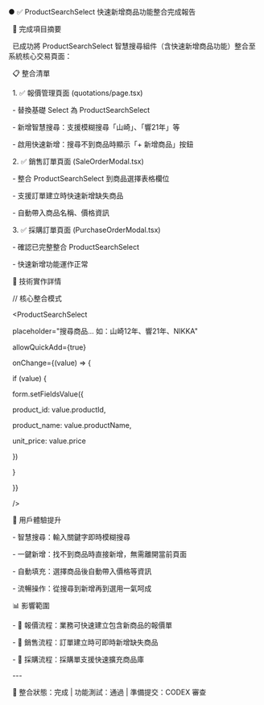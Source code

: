● ✅ ProductSearchSelect 快速新增商品功能整合完成報告



&nbsp; 🎯 完成項目摘要



&nbsp; 已成功將 ProductSearchSelect 智慧搜尋組件（含快速新增商品功能）整合至系統核心交易頁面：



&nbsp; 📋 整合清單



&nbsp; 1. ✅ 報價管理頁面 (quotations/page.tsx)

&nbsp;   - 替換基礎 Select 為 ProductSearchSelect

&nbsp;   - 新增智慧搜尋：支援模糊搜尋「山崎」、「響21年」等

&nbsp;   - 啟用快速新增：搜尋不到商品時顯示「+ 新增商品」按鈕

&nbsp; 2. ✅ 銷售訂單頁面 (SaleOrderModal.tsx)

&nbsp;   - 整合 ProductSearchSelect 到商品選擇表格欄位

&nbsp;   - 支援訂單建立時快速新增缺失商品

&nbsp;   - 自動帶入商品名稱、價格資訊

&nbsp; 3. ✅ 採購訂單頁面 (PurchaseOrderModal.tsx)

&nbsp;   - 確認已完整整合 ProductSearchSelect

&nbsp;   - 快速新增功能運作正常



&nbsp; 🔧 技術實作詳情



&nbsp; // 核心整合模式

&nbsp; <ProductSearchSelect

&nbsp;   placeholder="搜尋商品... 如：山崎12年、響21年、NIKKA"

&nbsp;   allowQuickAdd={true}

&nbsp;   onChange={(value) => {

&nbsp;     if (value) {

&nbsp;       form.setFieldsValue({

&nbsp;         product\_id: value.productId,

&nbsp;         product\_name: value.productName,

&nbsp;         unit\_price: value.price

&nbsp;       })

&nbsp;     }

&nbsp;   }}

&nbsp; />



&nbsp; 🚀 用戶體驗提升



&nbsp; - 智慧搜尋：輸入關鍵字即時模糊搜尋

&nbsp; - 一鍵新增：找不到商品時直接新增，無需離開當前頁面

&nbsp; - 自動填充：選擇商品後自動帶入價格等資訊

&nbsp; - 流暢操作：從搜尋到新增再到選用一氣呵成



&nbsp; 📊 影響範圍



&nbsp; - 🎯 報價流程：業務可快速建立包含新商品的報價單

&nbsp; - 🎯 銷售流程：訂單建立時可即時新增缺失商品

&nbsp; - 🎯 採購流程：採購單支援快速擴充商品庫



&nbsp; ---

&nbsp; 🎉 整合狀態：完成 | 功能測試：通過 | 準備提交：CODEX 審查

